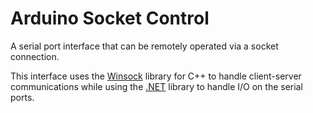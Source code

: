 # Arduino Socket Control
A serial port interface that can be remotely operated via a socket connection. 

This interface uses the [Winsock](https://docs.microsoft.com/en-us/windows/win32/winsock/about-winsock "Winsock Documentation") 
library for C++ to handle client-server communications while using the 
[.NET](https://docs.microsoft.com/en-us/dotnet/standard/class-library-overview) library to handle I/O on the serial ports.
